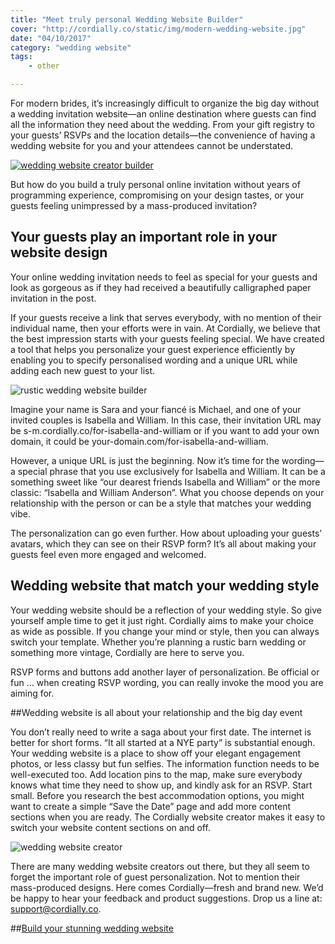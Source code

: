 ```yaml
---
title: "Meet truly personal Wedding Website Builder"
cover: "http://cordially.co/static/img/modern-wedding-website.jpg"
date: "04/10/2017"
category: "wedding website"
tags:
    - other

---
```


For modern brides, it’s increasingly difficult to organize the big day without a wedding invitation website—an online destination where guests can find all the information they need about the wedding. From your gift registry to your guests’ RSVPs and the location details—the convenience of having a wedding website for you and your attendees cannot be understated.

[![wedding website creator builder](http://cordially.co/static/img/wedding-website-play.png)](https://player.vimeo.com/video/237052963?title=0&byline=0&portrait=0)

But how do you build a truly personal online invitation without years of programming experience, compromising on your design tastes, or your guests feeling unimpressed by a mass-produced invitation?

## Your guests play an important role in your website design

Your online wedding invitation needs to feel as special for your guests and look as gorgeous as if they had received a beautifully calligraphed paper invitation in the post.

If your guests receive a link that serves everybody, with no mention of their individual name, then your efforts were in vain. At Cordially, we believe that the best impression starts with your guests feeling special. We have created a tool that helps you personalize your guest experience efficiently by enabling you to specify personalised wording and a unique URL while adding each new guest to your list.

![rustic wedding website builder](http://cordially.co/static/img/rustic-wedding-website.jpg)

Imagine your name is Sara and your fiancé is Michael, and one of your invited couples is Isabella and William. In this case, their invitation URL may be  s-m.cordially.co/for-isabella-and-william or if you want to add your own domain, it could be your-domain.com/for-isabella-and-william.

However, a unique URL is just the beginning. Now it’s time for the wording—a special phrase that you use exclusively for Isabella and William. It can be a something sweet like “our dearest friends Isabella and William” or the more classic: “Isabella and William Anderson”. What you choose depends on your relationship with the person or can be a style that matches your wedding vibe.

The personalization can go even further. How about uploading your guests’ avatars, which they can see on their RSVP form? It’s all about making your guests feel even more engaged and welcomed.

## Wedding website that match your wedding style
Your wedding website should be a reflection of your wedding style. So give yourself ample time to get it just right. Cordially aims to make your choice as wide as possible. If you change your mind or style, then you can always switch your template. Whether you’re planning a rustic barn wedding or something more vintage, Cordially are here to serve you.

RSVP forms and buttons add another layer of personalization. Be official or fun … when creating RSVP wording, you can really invoke the mood you are aiming for.

##Wedding website is all about your relationship and the big day event

You don’t really need to write a saga about your first date. The internet is better for short forms. “It all started at a NYE party” is substantial enough. Your wedding website is a place to show off your elegant engagement photos, or less classy but fun selfies.
The information function needs to be well-executed too. Add location pins to the map, make sure everybody knows what time they need to show up, and kindly ask for an RSVP. Start small. Before you research the best accommodation options, you might want to create a simple “Save the Date” page and add more content sections when you are ready. The Cordially website creator makes it easy to switch your website content sections on and off.

![wedding website creator](http://cordially.co/static/img/wedding-website-creator.png)

There are many wedding website creators out there, but they all seem to forget the important role of guest personalization. Not to mention their mass-produced designs. Here comes Cordially—fresh and brand new. We’d be happy to hear your feedback and product suggestions. Drop us a line at: support@cordially.co.


##[Build your stunning wedding website](https://app.cordially.co/template/modern)
